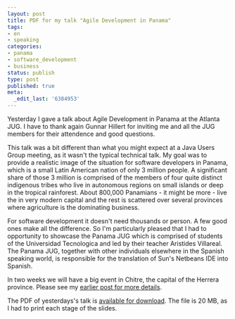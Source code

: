 ```yaml
---
layout: post
title: PDF for my talk "Agile Development in Panama"
tags:
- en
- speaking
categories:
- panama
- software_development
- business
status: publish
type: post
published: true
meta:
  _edit_last: '6384953'
---
```

<p>Yesterday I gave a talk about Agile Development in Panama at the Atlanta JUG. I have to thank again Gunnar Hillert for inviting me and all the JUG members for their attendence and good questions.</p>

<p>This talk was a bit different than what you might expect at a Java Users Group meeting, as it wasn't the typical technical talk. My goal was to provide a realistic image of the situation for software developers in Panama, which is a small Latin American nation of only 3 million people. A significant share of those 3 million is comprised of the members of four quite distinct indigenous tribes who live in autonomous regions on small islands or deep in the tropical rainforest. About 800,000 Panamians - it might be more - live the in very modern capital and the rest is scattered over several provinces where agriculture is the dominating business.</p>

<p>For software development it doesn't need thousands or person. A few good ones make all the difference. So I'm particularly pleased that I had to opportunity to showcase the Panama JUG which is comprised of students of the Universidad Tecnologica and led by their teacher Aristides Villareal. The Panama JUG, together with other individuals elsewhere in the Spanish speaking world, is responsible for the translation of Sun's Netbeans IDE into Spanish.</p>

<p>In two weeks we will have a big event in Chitre, the capital of the Herrera province. Please see my <a href="/2007/09/01/1188670188321.html">earlier post for more details</a>.</p>

<p>The PDF of yesterdays's talk is <a href="/files/AgileInPanama.pdf">available for download</a>. The file is 20 MB, as I had to print each stage of the slides.</p>

